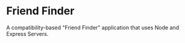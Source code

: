 # Friend Finder
A compatibility-based "Friend Finder" application that uses Node and Express Servers.
